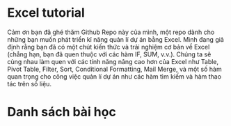 # Excel tutorial

Cảm ơn bạn đã ghé thăm Github Repo này của mình, một repo dành cho những bạn muốn phát triển kĩ năng quản lí dự án bằng Excel. Mình đang giả định rằng bạn đã có một chút kiến thức và trải nghiệm cơ bản về Excel (chẳng hạn, bạn đã quen thuộc với các hàm IF, SUM, v.v.). Chúng ta sẽ cùng nhau làm quen với các tính năng nâng cao hơn của Excel như Table, Pivot Table, Filter, Sort, Conditional Formatting, Mail Merge, và một số hàm quan trọng cho công việc quản lí dự án như các hàm tìm kiếm và hàm thao tác trên số liệu.

# Danh sách bài học

